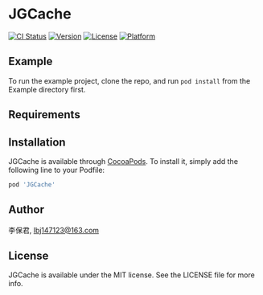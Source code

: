 # JGCache

[![CI Status](http://img.shields.io/travis/李保君/JGCache.svg?style=flat)](https://travis-ci.org/李保君/JGCache)
[![Version](https://img.shields.io/cocoapods/v/JGCache.svg?style=flat)](http://cocoapods.org/pods/JGCache)
[![License](https://img.shields.io/cocoapods/l/JGCache.svg?style=flat)](http://cocoapods.org/pods/JGCache)
[![Platform](https://img.shields.io/cocoapods/p/JGCache.svg?style=flat)](http://cocoapods.org/pods/JGCache)

## Example

To run the example project, clone the repo, and run `pod install` from the Example directory first.

## Requirements

## Installation

JGCache is available through [CocoaPods](http://cocoapods.org). To install
it, simply add the following line to your Podfile:

```ruby
pod 'JGCache'
```

## Author

李保君, lbj147123@163.com

## License

JGCache is available under the MIT license. See the LICENSE file for more info.
